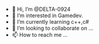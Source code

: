 - 👋 Hi, I’m @DELTA-0924
- 👀 I’m interested in Gamedev.
- 🌱 I’m currently learning c++,c#
- 💞️ I’m looking to collaborate on ...
- 📫 How to reach me ...

<!---
DELTA-0924/DELTA-0924 is a ✨ special ✨ repository because its `README.md` (this file) appears on your GitHub profile.
You can click the Preview link to take a look at your changes.
--->
